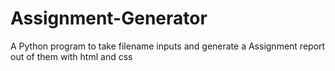 # Assignment-Generator
A Python program to take filename inputs and generate a Assignment report out of them with html and css
